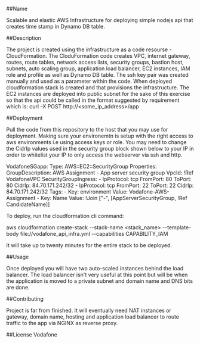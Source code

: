 
##Name

Scalable and elastic AWS Infrastructure for deploying simple nodejs api that creates time stamp in Dynamo DB table.

##Description

The project is created using the infrastructure as a code resourse - CloudFormation. The CloduFormation code creates VPC, internet gateway, routes, route tables, network access lists, security groups, bastion host, subnets, auto scaling group, application load balancer, EC2 instances, IAM role and profile as well as Dynamo DB table. The ssh key pair was created manually and used as a parameter within the code.
When deployed cloudformation stack is created and that provisions the infrastructure. The EC2 instances are deployed into public subnet for the sake of this exercise so that the api could be called in the format suggested by requirement which is:
curl -X POST http://<some_ip_address>/app

##Deployment

Pull the code from this repository to the host that you may use for deployment. Making sure your environemtn is setup with the right access to aws environments i.e using access keys or role. You may need to change the CidrIp values  used in the security group block shown below to your IP in order to whitelist your IP to only access the webserver via ssh and http.


  VodafoneSGapp:
    Type: AWS::EC2::SecurityGroup
    Properties:
      GroupDescription: AWS Assignment - App server security group
      VpcId: !Ref VodafoneVPC
      SecurityGroupIngress:
        - IpProtocol: tcp
          FromPort: 80
          ToPort: 80
          CidrIp: 84.70.171.242/32
        - IpProtocol: tcp
          FromPort: 22
          ToPort: 22
          CidrIp: 84.70.171.242/32
      Tags:
        - Key: environment
          Value: Vodafone-AWS-Assignment
        - Key: Name
          Value: !Join ["-", [AppServerSecurityGroup, !Ref CandidateName]]



 To deploy,  run the cloudformation cli command:

aws cloudformation create-stack --stack-name <stack_name> --template-body file://vodafone_api_infra.yml  --capabilities 
CAPABILITY_IAM

It will take up to twenty minutes for the entire stack to be deployed.


##Usage

Once deployed you will have two auto-scaled instances behind  the load balancer. The load balancer isn't very useful at this point but will be when the application is moved to a private subnet and domain name and DNS bits are done.


##Contributing

Project is far from finished. It will eventually need NAT instances or gateway, domain name, hosting and application load balancer to route traffic to the app via NGINX as reverse proxy.


##License
Vodafone


